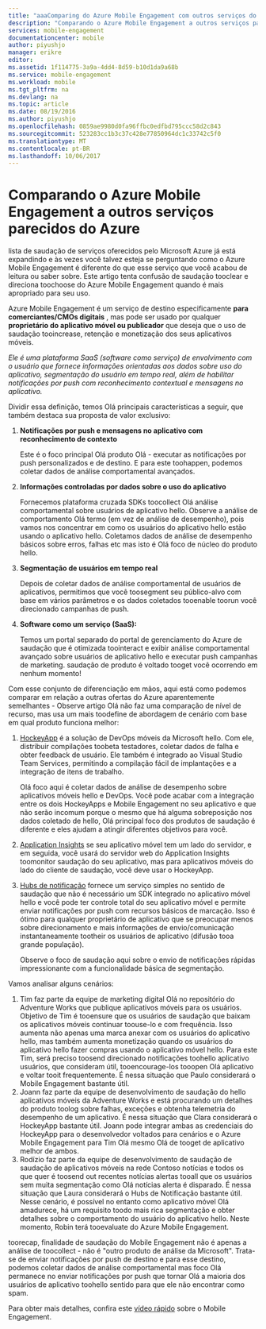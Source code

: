 ```yaml
---
title: "aaaComparing do Azure Mobile Engagement com outros serviços do Azure semelhantes"
description: "Comparando o Azure Mobile Engagement a outros serviços parecidos do Azure - HockeyApp, AppInsights, Hubs de Notificação"
services: mobile-engagement
documentationcenter: mobile
author: piyushjo
manager: erikre
editor: 
ms.assetid: 1f114775-3a9a-4dd4-8d59-b10d1da9a68b
ms.service: mobile-engagement
ms.workload: mobile
ms.tgt_pltfrm: na
ms.devlang: na
ms.topic: article
ms.date: 08/19/2016
ms.author: piyushjo
ms.openlocfilehash: 0859ae9980d0fa96ffbc0edfbd795ccc58d2c843
ms.sourcegitcommit: 523283cc1b3c37c428e77850964dc1c33742c5f0
ms.translationtype: MT
ms.contentlocale: pt-BR
ms.lasthandoff: 10/06/2017
---
```

# <a name="comparing-azure-mobile-engagement-with-other-similar-azure-services"></a>Comparando o Azure Mobile Engagement a outros serviços parecidos do Azure
lista de saudação de serviços oferecidos pelo Microsoft Azure já está expandindo e às vezes você talvez esteja se perguntando como o Azure Mobile Engagement é diferente do que esse serviço que você acabou de leitura ou saber sobre. Este artigo tenta confusão de saudação tooclear e direciona toochoose do Azure Mobile Engagement quando é mais apropriado para seu uso. 

Azure Mobile Engagement é um serviço de destino especificamente **para comerciantes/CMOs digitais** , mas pode ser usado por qualquer **proprietário do aplicativo móvel ou publicador** que deseja que o uso de saudação tooincrease, retenção e monetização dos seus aplicativos móveis. 

*Ele é uma plataforma SaaS (software como serviço) de envolvimento com o usuário que fornece informações orientadas aos dados sobre uso do aplicativo, segmentação do usuário em tempo real, além de habilitar notificações por push com reconhecimento contextual e mensagens no aplicativo.* 

Dividir essa definição, temos Olá principais características a seguir, que também destaca sua proposta de valor exclusivo:

1. **Notificações por push e mensagens no aplicativo com reconhecimento de contexto**
   
   Este é o foco principal Olá produto Olá - executar as notificações por push personalizados e de destino. E para este toohappen, podemos coletar dados de análise comportamental avançados. 
2. **Informações controladas por dados sobre o uso do aplicativo**
   
   Fornecemos plataforma cruzada SDKs toocollect Olá análise comportamental sobre usuários de aplicativo hello. Observe a análise de comportamento Olá termo (em vez de análise de desempenho), pois vamos nos concentrar em como os usuários do aplicativo hello estão usando o aplicativo hello. Coletamos dados de análise de desempenho básicos sobre erros, falhas etc mas isto é Olá foco de núcleo do produto hello. 
3. **Segmentação de usuários em tempo real**
   
   Depois de coletar dados de análise comportamental de usuários de aplicativos, permitimos que você toosegment seu público-alvo com base em vários parâmetros e os dados coletados tooenable toorun você direcionado campanhas de push. 
4. **Software como um serviço (SaaS):**
   
   Temos um portal separado do portal de gerenciamento do Azure de saudação que é otimizada toointeract e exibir análise comportamental avançado sobre usuários de aplicativo hello e executar push campanhas de marketing. saudação de produto é voltado tooget você ocorrendo em nenhum momento!   

Com esse conjunto de diferenciação em mãos, aqui está como podemos comparar em relação a outras ofertas do Azure aparentemente semelhantes - Observe artigo Olá não faz uma comparação de nível de recurso, mas usa um mais toodefine de abordagem de cenário com base em qual produto funciona melhor:

1. [HockeyApp](https://azure.microsoft.com/services/hockeyapp/) é a solução de DevOps móveis da Microsoft hello. Com ele, distribuir compilações toobeta testadores, coletar dados de falha e obter feedback de usuário. Ele também é integrado ao Visual Studio Team Services, permitindo a compilação fácil de implantações e a integração de itens de trabalho. 
   
   Olá foco aqui é coletar dados de análise de desempenho sobre aplicativos móveis hello e DevOps. Você pode acabar com a integração entre os dois HockeyApps e Mobile Engagement no seu aplicativo e que não serão incomum porque o mesmo que há alguma sobreposição nos dados coletado de hello, Olá principal foco dos produtos de saudação é diferente e eles ajudam a atingir diferentes objetivos para você.  
2. [Application Insights](../application-insights/app-insights-overview.md) se seu aplicativo móvel tem um lado do servidor, e em seguida, você usará do servidor web do Application Insights toomonitor saudação do seu aplicativo, mas para aplicativos móveis do lado do cliente de saudação, você deve usar o HockeyApp. 
3. [Hubs de notificação](https://azure.microsoft.com/services/notification-hubs/) fornece um serviço simples no sentido de saudação que não é necessário um SDK integrado no aplicativo móvel hello e você pode ter controle total do seu aplicativo móvel e permite enviar notificações por push com recursos básicos de marcação. Isso é ótimo para qualquer proprietário de aplicativo que se preocupar menos sobre direcionamento e mais informações de envio/comunicação instantaneamente tootheir os usuários de aplicativo (difusão tooa grande população). 
   
   Observe o foco de saudação aqui sobre o envio de notificações rápidas impressionante com a funcionalidade básica de segmentação. 

Vamos analisar alguns cenários:

1. Tim faz parte da equipe de marketing digital Olá no repositório do Adventure Works que publique aplicativos móveis para os usuários. Objetivo de Tim é tooensure que os usuários de saudação que baixam os aplicativos móveis continuar toouse-lo e com frequência. Isso aumenta não apenas uma marca anexar com os usuários do aplicativo hello, mas também aumenta monetização quando os usuários do aplicativo hello fazer compras usando o aplicativo móvel hello. Para este Tim, será preciso toosend direcionado notificações toohello aplicativo usuários, que consideram útil, tooencourage-los tooopen Olá aplicativo e voltar tooit frequentemente. É nessa situação que Paulo considerará o Mobile Engagement bastante útil. 
2. Joann faz parte da equipe de desenvolvimento de saudação do hello aplicativos móveis da Adventure Works e está procurando um detalhes do produto toolog sobre falhas, exceções e obtenha telemetria do desempenho de um aplicativo. É nessa situação que Clara considerará o HockeyApp bastante útil. Joann pode integrar ambas as credenciais do HockeyApp para o desenvolvedor voltados para cenários e o Azure Mobile Engagement para Tim Olá mesmo Olá de tooget de aplicativo melhor de ambos. 
3. Rodízio faz parte da equipe de desenvolvimento de saudação de saudação de aplicativos móveis na rede Contoso notícias e todos os que quer é toosend out recentes notícias alertas tooall que os usuários sem muita segmentação como Olá notícias alerta é disparado. É nessa situação que Laura considerará o Hubs de Notificação bastante útil. 
   Nesse cenário, é possível no entanto como aplicativo móvel Olá amadurece, há um requisito toodo mais rica segmentação e obter detalhes sobre o comportamento do usuário do aplicativo hello. Neste momento, Robin terá tooevaluate do Azure Mobile Engagement. 

toorecap, finalidade de saudação do Mobile Engagement não é apenas a análise de toocollect - não é "outro produto de análise da Microsoft". Trata-se de enviar notificações por push de destino e para esse destino, podemos coletar dados de análise comportamental mas foco Olá permanece no enviar notificações por push que tornar Olá a maioria dos usuários de aplicativo toohello sentido para que ele não encontrar como spam. 

Para obter mais detalhes, confira este [vídeo rápido](mobile-engagement-overview.md) sobre o Mobile Engagement. 

